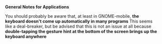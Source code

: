 **General Notes for Applications**

You should probably be aware that, at least in GNOME-mobile,
 **the keyboard doesn't come up automatically in many programs**
This seems like a deal-breaker, but be advised that this is not an issue at all because
**double-tapping the gesture hint at the bottom of the screen brings up the keyboard anywhere**

